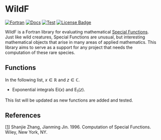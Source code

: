 # WildF

[![Fortran][Fortran Badge]][Fortran]
[![Docs][Docs Status Badge]][Docs Status]
[![Test][Test Status Badge]][Test Status]
[![License Badge]][License]

WildF is a Fortran library for evaluating mathematical [Special Functions]. Just like wild creatures, Special Functions are unusual, but interesting mathematical objects that arise in many areas of applied mathematics. This library aims to serve as a support for any project that needs the computation of these rare species.

## Functions
In the following list, $x \in \mathbb{R}$ and $z \in \mathbb{C}$.

* Exponential integrals $\mathrm{Ei}(x)$ and $\mathrm{E}_1(z)$.

This list will be updated as new functions are added and tested.

## References
[[1][Book Zhang]] Shanjie Zhang, Jianming Jin. 1996. Computation of Special Functions. Wiley, New York, NY.

<!-- Links -->
<!-- Badges -->
[Fortran]: https://fortran-lang.org/
[Fortran Badge]: https://img.shields.io/badge/Fortran-734f96?logo=fortran&style=flat
[Docs Status]: https://wildf.readthedocs.io/
[Docs Status Badge]: https://img.shields.io/readthedocs/wildf?color=blue
[Test Status]: https://github.com/rodpcastro/wildf/actions/workflows/test.yml
[Test Status Badge]: https://github.com/rodpcastro/wildf/actions/workflows/test.yml/badge.svg
[License]: https://github.com/rodpcastro/wildf/blob/main/LICENSE
[License Badge]: https://img.shields.io/badge/License-MIT-yellow
<!-- Introduction -->
[Special Functions]: https://www.britannica.com/science/special-function
<!-- References -->
[Book Zhang]: https://search.worldcat.org/title/33971114
